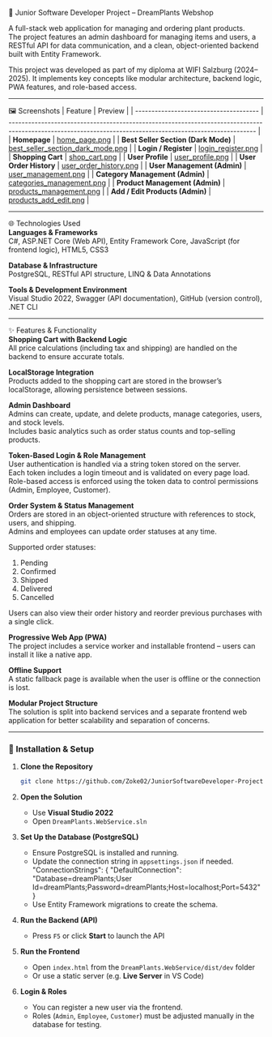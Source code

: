 🌱 Junior Software Developer Project – DreamPlants Webshop

A full-stack web application for managing and ordering plant products.  
The project features an admin dashboard for managing items and users, a RESTful API for data communication, and a 
clean, object-oriented backend built with Entity Framework.

This project was developed as part of my diploma at WIFI Salzburg (2024–2025). 
It implements key concepts like modular architecture, backend logic, PWA features, and role-based access.

--------------------------------------------------------------------------------------------------------------------

🖼️ Screenshots
| Feature                                | Preview                                                                                                                                                    |
| -------------------------------------- | ---------------------------------------------------------------------------------------------------------------------------------------------------------- |
| **Homepage**                        | [home\_page.png](https://github.com/Zoke02/JuniorSoftwareDeveloper-Project/blob/main/Screenshots/home_page.png)                                            |
| **Best Seller Section (Dark Mode)** | [best\_seller\_section\_dark\_mode.png](https://github.com/Zoke02/JuniorSoftwareDeveloper-Project/blob/main/Screenshots/best_seller_section_dark_mode.png) |
| **Login / Register**                | [login\_register.png](https://github.com/Zoke02/JuniorSoftwareDeveloper-Project/blob/main/Screenshots/login_register.png)                                  |
| **Shopping Cart**                   | [shop\_cart.png](https://github.com/Zoke02/JuniorSoftwareDeveloper-Project/blob/main/Screenshots/shop_cart.png)                                            |
| **User Profile**                    | [user\_profile.png](https://github.com/Zoke02/JuniorSoftwareDeveloper-Project/blob/main/Screenshots/user_profile.png)                                      |
| **User Order History**              | [user\_order\_history.png](https://github.com/Zoke02/JuniorSoftwareDeveloper-Project/blob/main/Screenshots/user_order_history.png)                         |
| **User Management (Admin)**      | [user\_management.png](https://github.com/Zoke02/JuniorSoftwareDeveloper-Project/blob/main/Screenshots/user_management.png)                                |
| **Category Management (Admin)**     | [categories\_management.png](https://github.com/Zoke02/JuniorSoftwareDeveloper-Project/blob/main/Screenshots/categories_management.png)                    |
| **Product Management (Admin)**      | [products\_management.png](https://github.com/Zoke02/JuniorSoftwareDeveloper-Project/blob/main/Screenshots/products_management.png)                        |
| **Add / Edit Products (Admin)**     | [products\_add\_edit.png](https://github.com/Zoke02/JuniorSoftwareDeveloper-Project/blob/main/Screenshots/products_add_edit.png)                           |


--------------------------------------------------------------------------------------------------------------------

🌐 Technologies Used  
**Languages & Frameworks**  
C#, ASP.NET Core (Web API), Entity Framework Core, JavaScript (for frontend logic), HTML5, CSS3

**Database & Infrastructure**  
PostgreSQL, RESTful API structure, LINQ & Data Annotations

**Tools & Development Environment**  
Visual Studio 2022, Swagger (API documentation), GitHub (version control), .NET CLI

--------------------------------------------------------------------------------------------------------------------

✨ Features & Functionality  
**Shopping Cart with Backend Logic**  
All price calculations (including tax and shipping) are handled on the backend to ensure accurate totals.

**LocalStorage Integration**  
Products added to the shopping cart are stored in the browser’s localStorage, allowing persistence between sessions.

**Admin Dashboard**  
Admins can create, update, and delete products, manage categories, users, and stock levels.  
Includes basic analytics such as order status counts and top-selling products.

**Token-Based Login & Role Management**  
User authentication is handled via a string token stored on the server.  
Each token includes a login timeout and is validated on every page load.  
Role-based access is enforced using the token data to control permissions (Admin, Employee, Customer).

**Order System & Status Management**  
Orders are stored in an object-oriented structure with references to stock, users, and shipping.  
Admins and employees can update order statuses at any time.

Supported order statuses:  
1. Pending  
2. Confirmed  
3. Shipped  
4. Delivered  
5. Cancelled

Users can also view their order history and reorder previous purchases with a single click.

**Progressive Web App (PWA)**  
The project includes a service worker and installable frontend – users can install it like a native app.

**Offline Support**  
A static fallback page is available when the user is offline or the connection is lost.

**Modular Project Structure**  
The solution is split into backend services and a separate frontend web application for better scalability and 
separation of concerns.

--------------------------------------------------------------------------------------------------------------------

### 🚀 Installation & Setup

1. **Clone the Repository**
   ```bash
   git clone https://github.com/Zoke02/JuniorSoftwareDeveloper-Project.git
   ```

2. **Open the Solution**
   - Use **Visual Studio 2022**
   - Open `DreamPlants.WebService.sln`

3. **Set Up the Database (PostgreSQL)**
   - Ensure PostgreSQL is installed and running.
   - Update the connection string in `appsettings.json` if needed.
        "ConnectionStrings": {
        "DefaultConnection": "Database=dreamPlants;User Id=dreamPlants;Password=dreamPlants;Host=localhost;Port=5432"
        }
   - Use Entity Framework migrations to create the schema.

4. **Run the Backend (API)**
   - Press `F5` or click **Start** to launch the API

5. **Run the Frontend**
   - Open `index.html` from the `DreamPlants.WebService/dist/dev` folder
   - Or use a static server (e.g. **Live Server** in VS Code)

6. **Login & Roles**
   - You can register a new user via the frontend.
   - Roles (`Admin`, `Employee`, `Customer`) must be adjusted manually in the database for testing.
